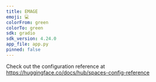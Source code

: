```yaml
---
title: EMAGE
emoji: 💻
colorFrom: green
colorTo: green
sdk: gradio
sdk_version: 4.24.0
app_file: app.py
pinned: false
---
```


Check out the configuration reference at https://huggingface.co/docs/hub/spaces-config-reference
